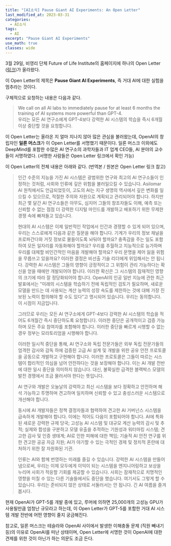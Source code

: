 ```yaml
---
title: "[AI소식] Pause Giant AI Experiments: An Open Letter"
last_modified_at: 2023-03-31
categories:
  - AI소식
tags:
  - AI
excerpt: "Pause Giant AI Experiments"
use_math: true
classes: wide
---
```


3월 29일, 비영리 단체 Future of Life Institute의 홈페이지에 하나의 Open Letter ([링크](https://futureoflife.org/open-letter/pause-giant-ai-experiments/))가 올라왔다. 

이 Open Letter의 제목은 **Pause Giant AI Experiments**, 즉 거대 AI에 대한 실험을 멈추라는 것이다. 

구체적으로 요청하는 내용은 다음과 같다.  

> We call on all AI labs to immediately pause for at least 6 months the training of AI systems more powerful than GPT-4.  
> 우리는 모든 AI 연구소에게 GPT-4보다 강력한 AI 시스템의 학습을 즉시 6개월 이상 중단할 것을 요청합니다.

이 Open Letter는 올라온 지 얼마 지나지 않아 많은 관심을 불러왔는데, OpenAI의 창립자인 **일론 머스크**가 이 Open Letter를 서명했기 때문이다. 일론 머스크 이외에도 DeepMind를 포함한 수많은 AI 연구소의 과학자들과 IT 업계 CEO들, AI 분야의 교수들이 서명하였다. (서명한 사람들은 Open Letter 링크에서 확인 가능)

이 Open Letter의 전체 내용은 아래와 같다. (번역본 / 원본은 Open Letter 링크 참고)

> 인간 수준의 지능을 가진 AI 시스템은 광범위한 연구와 최고의 AI 연구소들이 인정하는 것처럼, 사회와 인류에 깊은 위험을 불러일으킬 수 있습니다. Asilomar AI 원칙에서도 언급되었듯이, 고도의 AI는 지구 생명의 역사에서 깊은 변화를 일으킬 수 있으므로, 적절한 주의와 자원으로 계획되고 관리되어야 합니다. 하지만 최근 몇 달간 AI 연구소들은 아무도, 심지어 그들의 창조자들도 이해, 예측 또는 신뢰할 수 없는 점점 더 강력한 디지털 마인드를 개발하고 배포하기 위한 무제한 경쟁 속에 빠져들고 있습니다.  
>  
> 현대의 AI 시스템은 이제 일반적인 작업에서 인간과 경쟁할 수 있게 되어 있으며, 우리는 스스로에게 다음과 같은 질문을 해야 합니다. 기계가 우리의 정보 채널을 프로파간다와 거짓 정보로 물들이도록 놔둬야 할까요? 충족감을 주는 일도 포함하여 모든 일자리를 자동화해야 할까요? 우리를 추월하고 지능적으로 능가하며 우리를 대체할 비인간적인 마음을 개발해야 할까요? 우리 문명을 제어 잃을 위험을 무릅쓰고 있을까요? 이러한 결정은 비선출 기술 리더에게 위임해서는 안 됩니다. 강력한 AI 시스템은 그들의 영향이 긍정적이고 그 위험이 관리 가능하다는 확신을 얻을 때에만 개발되어야 합니다. 이러한 확신은 그 시스템의 잠재적인 영향의 크기에 따라 잘 정당화되어야 합니다. OpenAI의 인공 일반 지능에 관한 최근 발표에서는 "미래의 시스템을 학습하기 전에 독립적인 검토가 필요하며, 새로운 모델을 만드는 데 사용되는 계산 능력의 성장 속도를 제한하는 것에 대해 가장 진보된 노력이 합의해야 할 수도 있다"고 명시되어 있습니다. 우리는 동의합니다. 이 시점이 지금입니다.  
>  
> 그러므로 우리는 모든 AI 연구소에게 GPT-4보다 강력한 AI 시스템의 학습을 적어도 6개월간 즉시 중단하도록 요청합니다. 이러한 중단은 공개적이고 검증 가능하며 모든 주요 참여자를 포함해야 합니다. 이러한 중단을 빠르게 시행할 수 없는 경우 정부는 모라토리엄을 시행해야 합니다.  
>  
> 이러한 일시적 중단을 통해, AI 연구소와 독립 전문가들은 외부 독립 전문가들의 엄격한 감사와 감독 하에 검증된 고급 AI 설계 및 개발을 위한 공유 안전 프로토콜을 공동으로 개발하고 구현해야 합니다. 이러한 프로토콜은 그들이 따르는 시스템이 합리적인 의심을 넘어 안전하다는 것을 보장해야 합니다. 이는 AI 개발 전반에 대한 일시 중단을 의미하지 않습니다. 대신, 불확실한 급격한 블랙박스 모델의 발전 경쟁에서 조금 물러서야 한다는 뜻입니다.  
>  
> AI 연구와 개발은 오늘날의 강력하고 최신 시스템을 보다 정확하고 안전하며 해석 가능하고 투명하며 견고하며 일치하며 신뢰할 수 있고 충성스러운 시스템으로 개선해야 합니다.  
>  
> 동시에 AI 개발자들은 정책 결정자들과 협력하여 견고한 AI 거버넌스 시스템을 급속하게 개발해야 합니다. 이에는 적어도 다음이 포함되어야 합니다. AI에 특화된 새로운 강력한 규제 당국; 고성능 AI 시스템 및 대규모 계산 능력의 감시 및 추적; 실제와 합성을 구분하고 모델 유출을 추적하는 기원성과 워터마킹 시스템; 견고한 감사 및 인증 생태계; AI로 인한 피해에 대한 책임; 기술적 AI 안전 연구를 위한 견고한 공공 자금 지원; AI가 야기할 수 있는 극적인 경제 및 정치적 혼란에 대처하기 위한 잘 자원화된 기관.  
>  
> 인류는 AI와 함께 번영하는 미래를 즐길 수 있습니다. 강력한 AI 시스템을 만들어냄으로써, 우리는 이제 모두에게 이익이 되는 시스템을 엔지니어링하고 보상을 누리며 사회가 적응할 기회를 제공할 수 있습니다. 사회는 잠재적으로 치명적인 영향을 미칠 수 있는 다른 기술들에서도 중단을 했습니다. 여기서도 그렇게 할 수 있습니다. 우리는 준비되지 않은 상태로 서둘러서는 안 됩니다. 긴 AI 여름을 즐겨봅시다.  

현재 OpenAI가 GPT-5를 개발 중에 있고, 루머에 의하면 25,000개의 고성능 GPU가 사용될만큼 엄청난 규모라고 하는데, 이 Open Letter가 GPT-5를 포함한 거대 AI 시스템 개발 전반에 어떤 영향이 줄지 궁금해진다. 

참고로, 일론 머스크는 테슬라와 OpenAI 사이에서 발생한 이해충돌 문제 (직원 빼내기 등)의 이유로 OpenAI를 떠난 상태이며, Open Letter에 서명한 것이 OpenAI에 대한 견제를 위한 것이 아닌가 하는 의문도 조금 든다. 